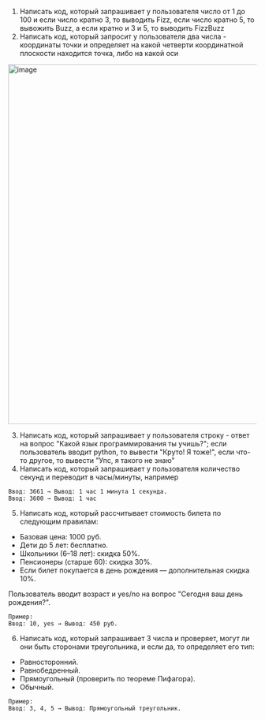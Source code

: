 1) Написать код, который запрашивает у пользователя число от 1 до 100 и если число кратно 3, то выводить Fizz, если число кратно 5, то вывожить Buzz, а если кратно и 3 и 5, то выводить FizzBuzz
2) Написать код, который запросит у пользователя два числа - координаты точки и определяет на какой четверти координатной плоскости находится точка, либо на какой оси
<img width="730" alt="image" src="https://github.com/user-attachments/assets/b5ec081d-89a0-44c8-9a46-154d45798eec" />

3) Написать код, который запрашивает у пользователя строку - ответ на вопрос "Какой язык программирования ты учишь?"; если пользователь вводит python, то вывести "Круто! Я тоже!", если что-то другое, то вывести "Упс, я такого не знаю"
4) Написать код, который запрашивает у пользователя количество секунд и переводит в часы/минуты, например
```
Ввод: 3661 → Вывод: 1 час 1 минута 1 секунда.
Ввод: 3600 → Вывод: 1 час
```
5) Написать код, который рассчитывает стоимость билета по следующим правилам:
- Базовая цена: 1000 руб.
- Дети до 5 лет: бесплатно.
- Школьники (6–18 лет): скидка 50%.
- Пенсионеры (старше 60): скидка 30%.
- Если билет покупается в день рождения — дополнительная скидка 10%.

Пользователь вводит возраст и yes/no на вопрос "Сегодня ваш день рождения?".
```
Пример:
Ввод: 10, yes → Вывод: 450 руб.
```
6) Написать код, который запрашивает 3 числа и проверяет, могут ли они быть сторонами треугольника, и если да, то определяет его тип:
- Равносторонний.
- Равнобедренный.
- Прямоугольный (проверить по теореме Пифагора).
- Обычный.
```
Пример:
Ввод: 3, 4, 5 → Вывод: Прямоугольный треугольник.
```
